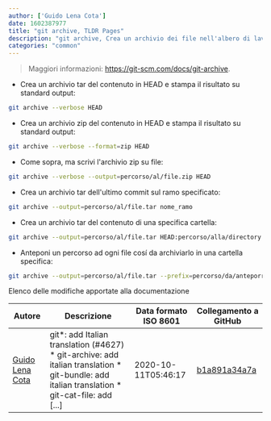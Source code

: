 ```yaml
---
author: ['Guido Lena Cota']
date: 1602387977
title: "git archive, TLDR Pages"
description: "git archive, Crea un archivio dei file nell'albero di lavoro."
categories: "common"
---
```

> Maggiori informazioni: <https://git-scm.com/docs/git-archive>.

- Crea un archivio tar del contenuto in HEAD e stampa il risultato su standard output:

```bash
git archive --verbose HEAD
```

- Crea un archivio zip del contenuto in HEAD e stampa il risultato su standard output:

```bash
git archive --verbose --format=zip HEAD
```

- Come sopra, ma scrivi l'archivio zip su file:

```bash
git archive --verbose --output=percorso/al/file.zip HEAD
```

- Crea un archivio tar dell'ultimo commit sul ramo specificato:

```bash
git archive --output=percorso/al/file.tar nome_ramo
```

- Crea un archivio tar del contenuto di una specifica cartella:

```bash
git archive --output=percorso/al/file.tar HEAD:percorso/alla/directory
```

- Anteponi un percorso ad ogni file cosí da archiviarlo in una cartella specifica:

```bash
git archive --output=percorso/al/file.tar --prefix=percorso/da/anteporre/ HEAD
```
Elenco delle modifiche apportate alla documentazione


Autore | Descrizione | Data formato ISO 8601 | Collegamento a GitHub
------|-----|-----|-----
[Guido Lena Cota](mailto:guido.lenacota@gmail.com) | git*: add Italian translation (#4627) * git-archive: add italian translation * git-bundle: add italian translation * git-cat-file: add [...] | 2020-10-11T05:46:17 | [b1a891a34a7a](https://github.com/tldr-pages/tldr/commit/b1a891a34a7a1d75b7b11fea3d9c3206713822f7)


